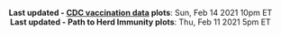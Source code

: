 <p align="center">
    <b>Last updated - <a href="https://covid.cdc.gov/covid-data-tracker/#vaccinations" target="_blank">CDC vaccination data</a> plots</b>: Sun, Feb 14 2021 10pm ET<br>
    <b>Last updated - Path to Herd Immunity plots</b>: Thu, Feb 11 2021 5pm ET
    </p>